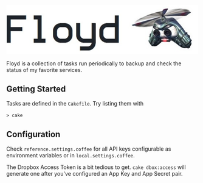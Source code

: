 ![Jet Force Gemini](docs/floyd.jpg)

Floyd is a collection of tasks run periodically to backup and check the 
status of my favorite services.

## Getting Started

Tasks are defined in the `Cakefile`.  Try listing them with

    > cake

## Configuration

Check `reference.settings.coffee` for all API keys configurable as environment variables or in `local.settings.coffee`.

The Dropbox Access Token is a bit tedious to get.  `cake dbox:access` will generate one after you've configured an App Key and App Secret pair.